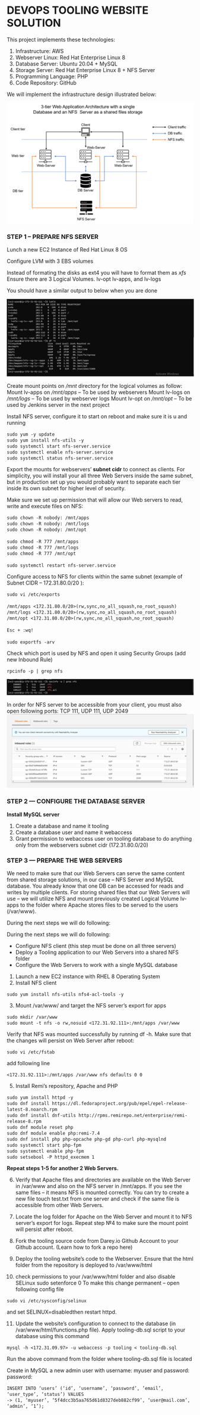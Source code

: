 # **DEVOPS TOOLING WEBSITE SOLUTION** #
This project implements these technologies:
1.  Infrastructure: AWS
1.  Webserver Linux: Red Hat Enterprise Linux 8
1.  Database Server: Ubuntu 20.04 + MySQL
1.  Storage Server: Red Hat Enterprise Linux 8 + NFS Server
1.  Programming Language: PHP
1.  Code Repository: GitHub

We will implement the infrastructure design illustrated below:

![image](nfs-webservers-db.png)

### **STEP 1 – PREPARE NFS SERVER** ###

Lunch a new EC2 Instance of Red Hat Linux 8 OS

Configure LVM with 3 EBS volumes

Instead of formating the disks as ext4 you will have to format them as *xfs*
Ensure there are 3 Logical Volumes. lv-opt lv-apps, and lv-logs

You should have a similar output to below when you are done 

![](lsblk-df-h.jpg)

Create mount points on */mnt* directory for the logical volumes as follow:
Mount lv-apps on */mnt/apps* – To be used by webservers
Mount lv-logs on */mnt/logs* – To be used by webserver logs
Mount lv-opt on */mnt/opt* – To be used by Jenkins server in the next project

Install NFS server, configure it to start on reboot and make sure it is u and running
~~~
sudo yum -y update
sudo yum install nfs-utils -y
sudo systemctl start nfs-server.service
sudo systemctl enable nfs-server.service
sudo systemctl status nfs-server.service
~~~

Export the mounts for webservers’ **subnet cidr** to connect as clients. For simplicity, you will install your all three Web Servers inside the same subnet, but in production set up you would probably want to separate each tier inside its own subnet for higher level of security.

Make sure we set up permission that will allow our Web servers to read, write and execute files on NFS:
~~~
sudo chown -R nobody: /mnt/apps
sudo chown -R nobody: /mnt/logs
sudo chown -R nobody: /mnt/opt

sudo chmod -R 777 /mnt/apps
sudo chmod -R 777 /mnt/logs
sudo chmod -R 777 /mnt/opt

sudo systemctl restart nfs-server.service
~~~

Configure access to NFS for clients within the same subnet (example of Subnet CIDR – 172.31.80.0/20 ):
~~~
sudo vi /etc/exports

/mnt/apps <172.31.80.0/20>(rw,sync,no_all_squash,no_root_squash)
/mnt/logs <172.31.80.0/20>(rw,sync,no_all_squash,no_root_squash)
/mnt/opt <172.31.80.0/20>(rw,sync,no_all_squash,no_root_squash)

Esc + :wq!

sudo exportfs -arv
~~~

Check which port is used by NFS and open it using Security Groups (add new Inbound Rule)
~~~
rpcinfo -p | grep nfs
~~~
![image](rpcinfo-nfs-ports.jpg)

In order for NFS server to be accessible from your client, you must also open following ports: TCP 111, UDP 111, UDP 2049
![](nfs-incoming-rules.jpg)

### **STEP 2 — CONFIGURE THE DATABASE SERVER** ###

**Install MySQL server**
1. Create a database and name it tooling
1. Create a database user and name it webaccess
1. Grant permission to webaccess user on tooling database to do anything only from the webservers subnet cidr (172.31.80.0/20)


### **STEP 3 — PREPARE THE WEB SERVERS** ###

We need to make sure that our Web Servers can serve the same content from shared storage solutions, in our case – NFS Server and MySQL database.
You already know that one DB can be accessed for reads and writes by multiple clients. For storing shared files that our Web Servers will use – we will utilize NFS and mount previously created Logical Volume lv-apps to the folder where Apache stores files to be served to the users (/var/www).

During the next steps we will do following:

During the next steps we will do following:

* Configure NFS client (this step must be done on all three servers)
* Deploy a Tooling application to our Web Servers into a shared NFS folder
* Configure the Web Servers to work with a single MySQL database


1. Launch a new EC2 instance with RHEL 8 Operating System
1. Install NFS client
~~~
sudo yum install nfs-utils nfs4-acl-tools -y
~~~
3. Mount /var/www/ and target the NFS server’s export for apps
~~~
sudo mkdir /var/www
sudo mount -t nfs -o rw,nosuid <172.31.92.111>:/mnt/apps /var/www
~~~
Verify that NFS was mounted successfully by running df -h. Make sure that the changes will persist on Web Server after reboot:
~~~
sudo vi /etc/fstab
~~~
add following line
~~~
<172.31.92.111>:/mnt/apps /var/www nfs defaults 0 0
~~~

5. Install Remi’s repository, Apache and PHP
~~~
sudo yum install httpd -y
sudo dnf install https://dl.fedoraproject.org/pub/epel/epel-release-latest-8.noarch.rpm
sudo dnf install dnf-utils http://rpms.remirepo.net/enterprise/remi-release-8.rpm
sudo dnf module reset php
sudo dnf module enable php:remi-7.4
sudo dnf install php php-opcache php-gd php-curl php-mysqlnd
sudo systemctl start php-fpm
sudo systemctl enable php-fpm
sudo setsebool -P httpd_execmem 1
~~~
**Repeat steps 1-5 for another 2 Web Servers.**

6. Verify that Apache files and directories are available on the Web Server in /var/www and also on the NFS server in /mnt/apps. If you see the same files – it means NFS is mounted correctly. You can try to create a new file touch test.txt from one server and check if the same file is accessible from other Web Servers.

7. Locate the log folder for Apache on the Web Server and mount it to NFS server’s export for logs. Repeat step №4 to make sure the mount point will persist after reboot.

8. Fork the tooling source code from Darey.io Github Account to your Github account. (Learn how to fork a repo here)

9. Deploy the tooling website’s code to the Webserver. Ensure that the html folder from the repository is deployed to /var/www/html

10. check permissions to your /var/www/html folder and also disable SELinux sudo setenforce 0
To make this change permanent – open following config file 
~~~
sudo vi /etc/sysconfig/selinux
~~~
and set SELINUX=disabledthen restart httpd.

11. Update the website’s configuration to connect to the database (in /var/www/html/functions.php file). Apply tooling-db.sql script to your database using this command 
~~~
mysql -h <172.31.09.97> -u webaccess -p tooling < tooling-db.sql
~~~
Run the above command from the folder where tooling-db.sql file is located 

Create in MySQL a new admin user with username: myuser and password: password:
~~~
INSERT INTO ‘users’ (‘id’, ‘username’, ‘password’, ’email’, ‘user_type’, ‘status’) VALUES
-> (1, ‘myuser’, ‘5f4dcc3b5aa765d61d8327deb882cf99’, ‘user@mail.com’, ‘admin’, ‘1’);
~~~
